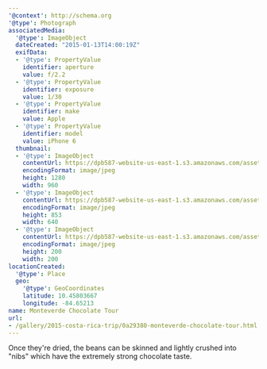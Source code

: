 ```yaml
---
'@context': http://schema.org
'@type': Photograph
associatedMedia:
  '@type': ImageObject
  dateCreated: "2015-01-13T14:00:19Z"
  exifData:
  - '@type': PropertyValue
    identifier: aperture
    value: f/2.2
  - '@type': PropertyValue
    identifier: exposure
    value: 1/30
  - '@type': PropertyValue
    identifier: make
    value: Apple
  - '@type': PropertyValue
    identifier: model
    value: iPhone 6
  thumbnail:
  - '@type': ImageObject
    contentUrl: https://dpb587-website-us-east-1.s3.amazonaws.com/asset/gallery/2015-costa-rica-trip/0a29380-monteverde-chocolate-tour~1280.jpg
    encodingFormat: image/jpeg
    height: 1280
    width: 960
  - '@type': ImageObject
    contentUrl: https://dpb587-website-us-east-1.s3.amazonaws.com/asset/gallery/2015-costa-rica-trip/0a29380-monteverde-chocolate-tour~640w.jpg
    encodingFormat: image/jpeg
    height: 853
    width: 640
  - '@type': ImageObject
    contentUrl: https://dpb587-website-us-east-1.s3.amazonaws.com/asset/gallery/2015-costa-rica-trip/0a29380-monteverde-chocolate-tour~200x200.jpg
    encodingFormat: image/jpeg
    height: 200
    width: 200
locationCreated:
  '@type': Place
  geo:
    '@type': GeoCoordinates
    latitude: 10.45803667
    longitude: -84.65213
name: Monteverde Chocolate Tour
url:
- /gallery/2015-costa-rica-trip/0a29380-monteverde-chocolate-tour.html
---
```


Once they're dried, the beans can be skinned and lightly crushed into "nibs" which have the extremely strong chocolate taste.
